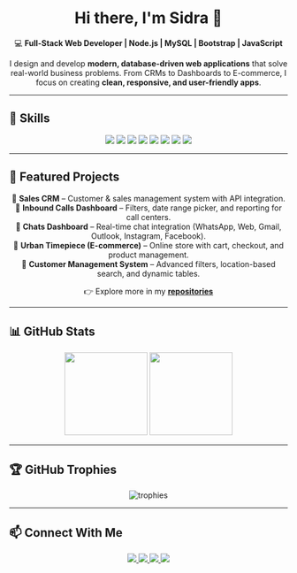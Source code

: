 <h1 align="center">Hi there, I'm Sidra 👋</h1>  

<p align="center">
💻 <b>Full-Stack Web Developer | Node.js | MySQL | Bootstrap | JavaScript</b>  
</p>

<p align="center">
I design and develop <b>modern, database-driven web applications</b> that solve real-world business problems.  
From CRMs to Dashboards to E-commerce, I focus on creating <b>clean, responsive, and user-friendly apps</b>.  
</p>

---

## 🚀 Skills  

<p align="center">
<img src="https://img.shields.io/badge/HTML5-E34F26?style=for-the-badge&logo=html5&logoColor=white"/>  
<img src="https://img.shields.io/badge/CSS3-1572B6?style=for-the-badge&logo=css3&logoColor=white"/>  
<img src="https://img.shields.io/badge/JavaScript-F7DF1E?style=for-the-badge&logo=javascript&logoColor=black"/>  
<img src="https://img.shields.io/badge/Bootstrap-7952B3?style=for-the-badge&logo=bootstrap&logoColor=white"/>  
<img src="https://img.shields.io/badge/Node.js-43853D?style=for-the-badge&logo=node.js&logoColor=white"/>  
<img src="https://img.shields.io/badge/Express.js-000000?style=for-the-badge&logo=express&logoColor=white"/>  
<img src="https://img.shields.io/badge/MySQL-005C84?style=for-the-badge&logo=mysql&logoColor=white"/>  
<img src="https://img.shields.io/badge/Git-F05032?style=for-the-badge&logo=git&logoColor=white"/>  
</p>

---

## 📂 Featured Projects  

<p align="center">
🔹 <b>Sales CRM</b> – Customer & sales management system with API integration. <br>
🔹 <b>Inbound Calls Dashboard</b> – Filters, date range picker, and reporting for call centers. <br>
🔹 <b>Chats Dashboard</b> – Real-time chat integration (WhatsApp, Web, Gmail, Outlook, Instagram, Facebook). <br>
🔹 <b>Urban Timepiece (E-commerce)</b> – Online store with cart, checkout, and product management. <br>
🔹 <b>Customer Management System</b> – Advanced filters, location-based search, and dynamic tables.  
</p>

<p align="center">
👉 Explore more in my <a href="https://github.com/Sidra-Yasmeen?tab=repositories"><b>repositories</b></a>  
</p>

---

## 📊 GitHub Stats  

<p align="center">
<img src="https://github-readme-stats.vercel.app/api?username=Sidra-Yasmeen&show_icons=true&theme=tokyonight" height="150"/>  
<img src="https://github-readme-stats.vercel.app/api/top-langs/?username=Sidra-Yasmeen&layout=compact&theme=tokyonight" height="150"/>  
</p>

---

## 🏆 GitHub Trophies  

<p align="center">
  <img src="https://github-profile-trophy.vercel.app/?username=Sidra-Yasmeen&theme=tokyonight&row=1&column=8" alt="trophies"/>
</p>

---
## 📫 Connect With Me  

<p align="center">
<a href="https://www.freelancer.com/u/Sidra786bisma">
  <img src="https://img.shields.io/badge/Freelancer-29B2FE?style=for-the-badge&logo=freelancer&logoColor=white"/>
</a>  
<a href="https://www.upwork.com/freelancers/~01c5f868feb4f829d1?mp_source=share">
  <img src="https://img.shields.io/badge/Upwork-6FDA44?style=for-the-badge&logo=upwork&logoColor=white"/>
</a>  
<a href="https://www.linkedin.com/in/sidra-yasmeen-044712329/">
  <img src="https://img.shields.io/badge/LinkedIn-0A66C2?style=for-the-badge&logo=linkedin&logoColor=white"/>
</a>  
<a href="mailto:sidrayasmeen081@gmail.com">
  <img src="https://img.shields.io/badge/Email-D14836?style=for-the-badge&logo=gmail&logoColor=white"/>
</a>  
</p>
